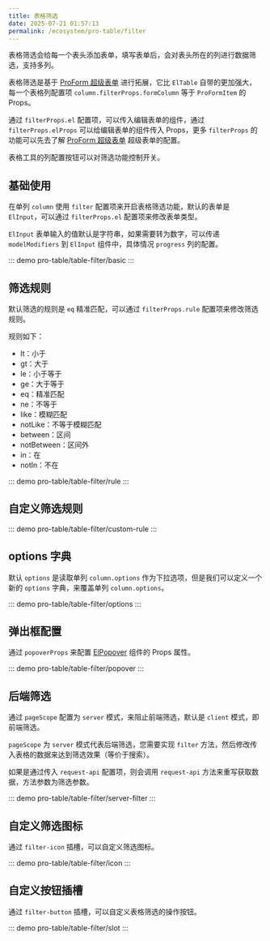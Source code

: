 ```yaml
---
title: 表格筛选
date: 2025-07-21 01:57:13
permalink: /ecosystem/pro-table/filter
---
```


表格筛选会给每一个表头添加表单，填写表单后，会对表头所在的列进行数据筛选，支持多列。

表格筛选是基于 [ProForm 超级表单](/ecosystem/pro-form/basic) 进行拓展，它比 `ElTable` 自带的更加强大，每一个表格列配置项 `column.filterProps.formColumn` 等于 `ProFormItem` 的 Props。

通过 `filterProps.el` 配置项，可以传入编辑表单的组件，通过 `filterProps.elProps` 可以给编辑表单的组件传入 Props，更多 `filterProps` 的功能可以先去了解 [ProForm 超级表单](/ecosystem/pro-form/basic) 超级表单的配置。

表格工具的列配置按钮可以对筛选功能控制开关。

## 基础使用

在单列 `column` 使用 `filter` 配置项来开启表格筛选功能，默认的表单是 `ElInput`，可以通过 `filterProps.el` 配置项来修改表单类型。

`ElInput` 表单输入的值默认是字符串，如果需要转为数字，可以传递 `modelModifiers` 到 `ElInput` 组件中，具体情况 `progress` 列的配置。

::: demo
pro-table/table-filter/basic
:::

## 筛选规则

默认筛选的规则是 `eq` 精准匹配，可以通过 `filterProps.rule` 配置项来修改筛选规则。

规则如下：

- lt：小于
- gt：大于
- le：小于等于
- ge：大于等于
- eq：精准匹配
- ne：不等于
- like：模糊匹配
- notLike：不等于模糊匹配
- between：区间
- notBetween：区间外
- in：在
- notIn：不在

::: demo
pro-table/table-filter/rule
:::

## 自定义筛选规则

::: demo
pro-table/table-filter/custom-rule
:::

## options 字典

默认 `options` 是读取单列 `column.options` 作为下拉选项，但是我们可以定义一个新的 `options` 字典，来覆盖单列 `column.options`。

::: demo
pro-table/table-filter/options
:::

## 弹出框配置

通过 `popoverProps` 来配置 [ElPopover](https://element-plus.org/zh-CN/component/popover.html) 组件的 Props 属性。

::: demo
pro-table/table-filter/popover
:::

## 后端筛选

通过 `pageScope` 配置为 `server` 模式，来阻止前端筛选，默认是 `client` 模式，即前端筛选。

`pageScope` 为 `server` 模式代表后端筛选，您需要实现 `filter` 方法，然后修改传入表格的数据来达到筛选效果（等价于搜索）。

如果是通过传入 `request-api` 配置项，则会调用 `request-api` 方法来重写获取数据，方法参数为筛选参数。

::: demo
pro-table/table-filter/server-filter
:::

## 自定义筛选图标

通过 `filter-icon` 插槽，可以自定义筛选图标。

::: demo
pro-table/table-filter/icon
:::

## 自定义按钮插槽

通过 `filter-button` 插槽，可以自定义表格筛选的操作按钮。

::: demo
pro-table/table-filter/slot
:::
